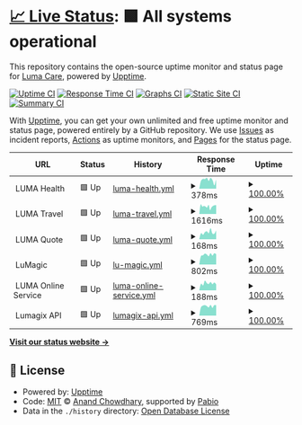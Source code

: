 # [📈 Live Status](https://luma-care.github.io/uptime-monitoring): <!--live status--> **🟩 All systems operational**

This repository contains the open-source uptime monitor and status page for [Luma Care](https://luma-care.github.io/uptime-monitoring), powered by [Upptime](https://github.com/upptime/upptime).

[![Uptime CI](https://github.com/luma-care/uptime-monitoring/workflows/Uptime%20CI/badge.svg)](https://github.com/luma-care/uptime-monitoring/actions?query=workflow%3A%22Uptime+CI%22)
[![Response Time CI](https://github.com/luma-care/uptime-monitoring/workflows/Response%20Time%20CI/badge.svg)](https://github.com/luma-care/uptime-monitoring/actions?query=workflow%3A%22Response+Time+CI%22)
[![Graphs CI](https://github.com/luma-care/uptime-monitoring/workflows/Graphs%20CI/badge.svg)](https://github.com/luma-care/uptime-monitoring/actions?query=workflow%3A%22Graphs+CI%22)
[![Static Site CI](https://github.com/luma-care/uptime-monitoring/workflows/Static%20Site%20CI/badge.svg)](https://github.com/luma-care/uptime-monitoring/actions?query=workflow%3A%22Static+Site+CI%22)
[![Summary CI](https://github.com/luma-care/uptime-monitoring/workflows/Summary%20CI/badge.svg)](https://github.com/luma-care/uptime-monitoring/actions?query=workflow%3A%22Summary+CI%22)

With [Upptime](https://upptime.js.org), you can get your own unlimited and free uptime monitor and status page, powered entirely by a GitHub repository. We use [Issues](https://github.com/luma-care/uptime-monitoring/issues) as incident reports, [Actions](https://github.com/luma-care/uptime-monitoring/actions) as uptime monitors, and [Pages](https://luma-care.github.io/uptime-monitoring) for the status page.

<!--start: status pages-->
<!-- This summary is generated by Upptime (https://github.com/upptime/upptime) -->
<!-- Do not edit this manually, your changes will be overwritten -->
<!-- prettier-ignore -->
| URL | Status | History | Response Time | Uptime |
| --- | ------ | ------- | ------------- | ------ |
| <img alt="" src="https://www.lumahealth.com/wp-content/themes/luma/images/favicon.ico" height="13"> LUMA Health | 🟩 Up | [luma-health.yml](https://github.com/luma-care/uptime-monitoring/commits/HEAD/history/luma-health.yml) | <details><summary><img alt="Response time graph" src="./graphs/luma-health/response-time-week.png" height="20"> 378ms</summary><br><a href="https://luma-care.github.io/uptime-monitoring/history/luma-health"><img alt="Response time 385" src="https://img.shields.io/endpoint?url=https%3A%2F%2Fraw.githubusercontent.com%2Fluma-care%2Fuptime-monitoring%2FHEAD%2Fapi%2Fluma-health%2Fresponse-time.json"></a><br><a href="https://luma-care.github.io/uptime-monitoring/history/luma-health"><img alt="24-hour response time 447" src="https://img.shields.io/endpoint?url=https%3A%2F%2Fraw.githubusercontent.com%2Fluma-care%2Fuptime-monitoring%2FHEAD%2Fapi%2Fluma-health%2Fresponse-time-day.json"></a><br><a href="https://luma-care.github.io/uptime-monitoring/history/luma-health"><img alt="7-day response time 378" src="https://img.shields.io/endpoint?url=https%3A%2F%2Fraw.githubusercontent.com%2Fluma-care%2Fuptime-monitoring%2FHEAD%2Fapi%2Fluma-health%2Fresponse-time-week.json"></a><br><a href="https://luma-care.github.io/uptime-monitoring/history/luma-health"><img alt="30-day response time 385" src="https://img.shields.io/endpoint?url=https%3A%2F%2Fraw.githubusercontent.com%2Fluma-care%2Fuptime-monitoring%2FHEAD%2Fapi%2Fluma-health%2Fresponse-time-month.json"></a><br><a href="https://luma-care.github.io/uptime-monitoring/history/luma-health"><img alt="1-year response time 385" src="https://img.shields.io/endpoint?url=https%3A%2F%2Fraw.githubusercontent.com%2Fluma-care%2Fuptime-monitoring%2FHEAD%2Fapi%2Fluma-health%2Fresponse-time-year.json"></a></details> | <details><summary><a href="https://luma-care.github.io/uptime-monitoring/history/luma-health">100.00%</a></summary><a href="https://luma-care.github.io/uptime-monitoring/history/luma-health"><img alt="All-time uptime 100.00%" src="https://img.shields.io/endpoint?url=https%3A%2F%2Fraw.githubusercontent.com%2Fluma-care%2Fuptime-monitoring%2FHEAD%2Fapi%2Fluma-health%2Fuptime.json"></a><br><a href="https://luma-care.github.io/uptime-monitoring/history/luma-health"><img alt="24-hour uptime 100.00%" src="https://img.shields.io/endpoint?url=https%3A%2F%2Fraw.githubusercontent.com%2Fluma-care%2Fuptime-monitoring%2FHEAD%2Fapi%2Fluma-health%2Fuptime-day.json"></a><br><a href="https://luma-care.github.io/uptime-monitoring/history/luma-health"><img alt="7-day uptime 100.00%" src="https://img.shields.io/endpoint?url=https%3A%2F%2Fraw.githubusercontent.com%2Fluma-care%2Fuptime-monitoring%2FHEAD%2Fapi%2Fluma-health%2Fuptime-week.json"></a><br><a href="https://luma-care.github.io/uptime-monitoring/history/luma-health"><img alt="30-day uptime 100.00%" src="https://img.shields.io/endpoint?url=https%3A%2F%2Fraw.githubusercontent.com%2Fluma-care%2Fuptime-monitoring%2FHEAD%2Fapi%2Fluma-health%2Fuptime-month.json"></a><br><a href="https://luma-care.github.io/uptime-monitoring/history/luma-health"><img alt="1-year uptime 100.00%" src="https://img.shields.io/endpoint?url=https%3A%2F%2Fraw.githubusercontent.com%2Fluma-care%2Fuptime-monitoring%2FHEAD%2Fapi%2Fluma-health%2Fuptime-year.json"></a></details>
| <img alt="" src="https://www.lumahealth.com/wp-content/themes/luma/images/favicon.ico" height="13"> LUMA Travel | 🟩 Up | [luma-travel.yml](https://github.com/luma-care/uptime-monitoring/commits/HEAD/history/luma-travel.yml) | <details><summary><img alt="Response time graph" src="./graphs/luma-travel/response-time-week.png" height="20"> 1616ms</summary><br><a href="https://luma-care.github.io/uptime-monitoring/history/luma-travel"><img alt="Response time 1666" src="https://img.shields.io/endpoint?url=https%3A%2F%2Fraw.githubusercontent.com%2Fluma-care%2Fuptime-monitoring%2FHEAD%2Fapi%2Fluma-travel%2Fresponse-time.json"></a><br><a href="https://luma-care.github.io/uptime-monitoring/history/luma-travel"><img alt="24-hour response time 1709" src="https://img.shields.io/endpoint?url=https%3A%2F%2Fraw.githubusercontent.com%2Fluma-care%2Fuptime-monitoring%2FHEAD%2Fapi%2Fluma-travel%2Fresponse-time-day.json"></a><br><a href="https://luma-care.github.io/uptime-monitoring/history/luma-travel"><img alt="7-day response time 1616" src="https://img.shields.io/endpoint?url=https%3A%2F%2Fraw.githubusercontent.com%2Fluma-care%2Fuptime-monitoring%2FHEAD%2Fapi%2Fluma-travel%2Fresponse-time-week.json"></a><br><a href="https://luma-care.github.io/uptime-monitoring/history/luma-travel"><img alt="30-day response time 1666" src="https://img.shields.io/endpoint?url=https%3A%2F%2Fraw.githubusercontent.com%2Fluma-care%2Fuptime-monitoring%2FHEAD%2Fapi%2Fluma-travel%2Fresponse-time-month.json"></a><br><a href="https://luma-care.github.io/uptime-monitoring/history/luma-travel"><img alt="1-year response time 1666" src="https://img.shields.io/endpoint?url=https%3A%2F%2Fraw.githubusercontent.com%2Fluma-care%2Fuptime-monitoring%2FHEAD%2Fapi%2Fluma-travel%2Fresponse-time-year.json"></a></details> | <details><summary><a href="https://luma-care.github.io/uptime-monitoring/history/luma-travel">100.00%</a></summary><a href="https://luma-care.github.io/uptime-monitoring/history/luma-travel"><img alt="All-time uptime 100.00%" src="https://img.shields.io/endpoint?url=https%3A%2F%2Fraw.githubusercontent.com%2Fluma-care%2Fuptime-monitoring%2FHEAD%2Fapi%2Fluma-travel%2Fuptime.json"></a><br><a href="https://luma-care.github.io/uptime-monitoring/history/luma-travel"><img alt="24-hour uptime 100.00%" src="https://img.shields.io/endpoint?url=https%3A%2F%2Fraw.githubusercontent.com%2Fluma-care%2Fuptime-monitoring%2FHEAD%2Fapi%2Fluma-travel%2Fuptime-day.json"></a><br><a href="https://luma-care.github.io/uptime-monitoring/history/luma-travel"><img alt="7-day uptime 100.00%" src="https://img.shields.io/endpoint?url=https%3A%2F%2Fraw.githubusercontent.com%2Fluma-care%2Fuptime-monitoring%2FHEAD%2Fapi%2Fluma-travel%2Fuptime-week.json"></a><br><a href="https://luma-care.github.io/uptime-monitoring/history/luma-travel"><img alt="30-day uptime 100.00%" src="https://img.shields.io/endpoint?url=https%3A%2F%2Fraw.githubusercontent.com%2Fluma-care%2Fuptime-monitoring%2FHEAD%2Fapi%2Fluma-travel%2Fuptime-month.json"></a><br><a href="https://luma-care.github.io/uptime-monitoring/history/luma-travel"><img alt="1-year uptime 100.00%" src="https://img.shields.io/endpoint?url=https%3A%2F%2Fraw.githubusercontent.com%2Fluma-care%2Fuptime-monitoring%2FHEAD%2Fapi%2Fluma-travel%2Fuptime-year.json"></a></details>
| <img alt="" src="https://www.lumahealth.com/wp-content/themes/luma/images/favicon.ico" height="13"> LUMA Quote | 🟩 Up | [luma-quote.yml](https://github.com/luma-care/uptime-monitoring/commits/HEAD/history/luma-quote.yml) | <details><summary><img alt="Response time graph" src="./graphs/luma-quote/response-time-week.png" height="20"> 168ms</summary><br><a href="https://luma-care.github.io/uptime-monitoring/history/luma-quote"><img alt="Response time 156" src="https://img.shields.io/endpoint?url=https%3A%2F%2Fraw.githubusercontent.com%2Fluma-care%2Fuptime-monitoring%2FHEAD%2Fapi%2Fluma-quote%2Fresponse-time.json"></a><br><a href="https://luma-care.github.io/uptime-monitoring/history/luma-quote"><img alt="24-hour response time 204" src="https://img.shields.io/endpoint?url=https%3A%2F%2Fraw.githubusercontent.com%2Fluma-care%2Fuptime-monitoring%2FHEAD%2Fapi%2Fluma-quote%2Fresponse-time-day.json"></a><br><a href="https://luma-care.github.io/uptime-monitoring/history/luma-quote"><img alt="7-day response time 168" src="https://img.shields.io/endpoint?url=https%3A%2F%2Fraw.githubusercontent.com%2Fluma-care%2Fuptime-monitoring%2FHEAD%2Fapi%2Fluma-quote%2Fresponse-time-week.json"></a><br><a href="https://luma-care.github.io/uptime-monitoring/history/luma-quote"><img alt="30-day response time 156" src="https://img.shields.io/endpoint?url=https%3A%2F%2Fraw.githubusercontent.com%2Fluma-care%2Fuptime-monitoring%2FHEAD%2Fapi%2Fluma-quote%2Fresponse-time-month.json"></a><br><a href="https://luma-care.github.io/uptime-monitoring/history/luma-quote"><img alt="1-year response time 156" src="https://img.shields.io/endpoint?url=https%3A%2F%2Fraw.githubusercontent.com%2Fluma-care%2Fuptime-monitoring%2FHEAD%2Fapi%2Fluma-quote%2Fresponse-time-year.json"></a></details> | <details><summary><a href="https://luma-care.github.io/uptime-monitoring/history/luma-quote">100.00%</a></summary><a href="https://luma-care.github.io/uptime-monitoring/history/luma-quote"><img alt="All-time uptime 100.00%" src="https://img.shields.io/endpoint?url=https%3A%2F%2Fraw.githubusercontent.com%2Fluma-care%2Fuptime-monitoring%2FHEAD%2Fapi%2Fluma-quote%2Fuptime.json"></a><br><a href="https://luma-care.github.io/uptime-monitoring/history/luma-quote"><img alt="24-hour uptime 100.00%" src="https://img.shields.io/endpoint?url=https%3A%2F%2Fraw.githubusercontent.com%2Fluma-care%2Fuptime-monitoring%2FHEAD%2Fapi%2Fluma-quote%2Fuptime-day.json"></a><br><a href="https://luma-care.github.io/uptime-monitoring/history/luma-quote"><img alt="7-day uptime 100.00%" src="https://img.shields.io/endpoint?url=https%3A%2F%2Fraw.githubusercontent.com%2Fluma-care%2Fuptime-monitoring%2FHEAD%2Fapi%2Fluma-quote%2Fuptime-week.json"></a><br><a href="https://luma-care.github.io/uptime-monitoring/history/luma-quote"><img alt="30-day uptime 100.00%" src="https://img.shields.io/endpoint?url=https%3A%2F%2Fraw.githubusercontent.com%2Fluma-care%2Fuptime-monitoring%2FHEAD%2Fapi%2Fluma-quote%2Fuptime-month.json"></a><br><a href="https://luma-care.github.io/uptime-monitoring/history/luma-quote"><img alt="1-year uptime 100.00%" src="https://img.shields.io/endpoint?url=https%3A%2F%2Fraw.githubusercontent.com%2Fluma-care%2Fuptime-monitoring%2FHEAD%2Fapi%2Fluma-quote%2Fuptime-year.json"></a></details>
| <img alt="" src="https://www.lumahealth.com/wp-content/themes/luma/images/favicon.ico" height="13"> LuMagic | 🟩 Up | [lu-magic.yml](https://github.com/luma-care/uptime-monitoring/commits/HEAD/history/lu-magic.yml) | <details><summary><img alt="Response time graph" src="./graphs/lu-magic/response-time-week.png" height="20"> 802ms</summary><br><a href="https://luma-care.github.io/uptime-monitoring/history/lu-magic"><img alt="Response time 792" src="https://img.shields.io/endpoint?url=https%3A%2F%2Fraw.githubusercontent.com%2Fluma-care%2Fuptime-monitoring%2FHEAD%2Fapi%2Flu-magic%2Fresponse-time.json"></a><br><a href="https://luma-care.github.io/uptime-monitoring/history/lu-magic"><img alt="24-hour response time 858" src="https://img.shields.io/endpoint?url=https%3A%2F%2Fraw.githubusercontent.com%2Fluma-care%2Fuptime-monitoring%2FHEAD%2Fapi%2Flu-magic%2Fresponse-time-day.json"></a><br><a href="https://luma-care.github.io/uptime-monitoring/history/lu-magic"><img alt="7-day response time 802" src="https://img.shields.io/endpoint?url=https%3A%2F%2Fraw.githubusercontent.com%2Fluma-care%2Fuptime-monitoring%2FHEAD%2Fapi%2Flu-magic%2Fresponse-time-week.json"></a><br><a href="https://luma-care.github.io/uptime-monitoring/history/lu-magic"><img alt="30-day response time 792" src="https://img.shields.io/endpoint?url=https%3A%2F%2Fraw.githubusercontent.com%2Fluma-care%2Fuptime-monitoring%2FHEAD%2Fapi%2Flu-magic%2Fresponse-time-month.json"></a><br><a href="https://luma-care.github.io/uptime-monitoring/history/lu-magic"><img alt="1-year response time 792" src="https://img.shields.io/endpoint?url=https%3A%2F%2Fraw.githubusercontent.com%2Fluma-care%2Fuptime-monitoring%2FHEAD%2Fapi%2Flu-magic%2Fresponse-time-year.json"></a></details> | <details><summary><a href="https://luma-care.github.io/uptime-monitoring/history/lu-magic">100.00%</a></summary><a href="https://luma-care.github.io/uptime-monitoring/history/lu-magic"><img alt="All-time uptime 100.00%" src="https://img.shields.io/endpoint?url=https%3A%2F%2Fraw.githubusercontent.com%2Fluma-care%2Fuptime-monitoring%2FHEAD%2Fapi%2Flu-magic%2Fuptime.json"></a><br><a href="https://luma-care.github.io/uptime-monitoring/history/lu-magic"><img alt="24-hour uptime 100.00%" src="https://img.shields.io/endpoint?url=https%3A%2F%2Fraw.githubusercontent.com%2Fluma-care%2Fuptime-monitoring%2FHEAD%2Fapi%2Flu-magic%2Fuptime-day.json"></a><br><a href="https://luma-care.github.io/uptime-monitoring/history/lu-magic"><img alt="7-day uptime 100.00%" src="https://img.shields.io/endpoint?url=https%3A%2F%2Fraw.githubusercontent.com%2Fluma-care%2Fuptime-monitoring%2FHEAD%2Fapi%2Flu-magic%2Fuptime-week.json"></a><br><a href="https://luma-care.github.io/uptime-monitoring/history/lu-magic"><img alt="30-day uptime 100.00%" src="https://img.shields.io/endpoint?url=https%3A%2F%2Fraw.githubusercontent.com%2Fluma-care%2Fuptime-monitoring%2FHEAD%2Fapi%2Flu-magic%2Fuptime-month.json"></a><br><a href="https://luma-care.github.io/uptime-monitoring/history/lu-magic"><img alt="1-year uptime 100.00%" src="https://img.shields.io/endpoint?url=https%3A%2F%2Fraw.githubusercontent.com%2Fluma-care%2Fuptime-monitoring%2FHEAD%2Fapi%2Flu-magic%2Fuptime-year.json"></a></details>
| <img alt="" src="https://www.lumahealth.com/wp-content/themes/luma/images/favicon.ico" height="13"> LUMA Online Service | 🟩 Up | [luma-online-service.yml](https://github.com/luma-care/uptime-monitoring/commits/HEAD/history/luma-online-service.yml) | <details><summary><img alt="Response time graph" src="./graphs/luma-online-service/response-time-week.png" height="20"> 188ms</summary><br><a href="https://luma-care.github.io/uptime-monitoring/history/luma-online-service"><img alt="Response time 187" src="https://img.shields.io/endpoint?url=https%3A%2F%2Fraw.githubusercontent.com%2Fluma-care%2Fuptime-monitoring%2FHEAD%2Fapi%2Fluma-online-service%2Fresponse-time.json"></a><br><a href="https://luma-care.github.io/uptime-monitoring/history/luma-online-service"><img alt="24-hour response time 217" src="https://img.shields.io/endpoint?url=https%3A%2F%2Fraw.githubusercontent.com%2Fluma-care%2Fuptime-monitoring%2FHEAD%2Fapi%2Fluma-online-service%2Fresponse-time-day.json"></a><br><a href="https://luma-care.github.io/uptime-monitoring/history/luma-online-service"><img alt="7-day response time 188" src="https://img.shields.io/endpoint?url=https%3A%2F%2Fraw.githubusercontent.com%2Fluma-care%2Fuptime-monitoring%2FHEAD%2Fapi%2Fluma-online-service%2Fresponse-time-week.json"></a><br><a href="https://luma-care.github.io/uptime-monitoring/history/luma-online-service"><img alt="30-day response time 187" src="https://img.shields.io/endpoint?url=https%3A%2F%2Fraw.githubusercontent.com%2Fluma-care%2Fuptime-monitoring%2FHEAD%2Fapi%2Fluma-online-service%2Fresponse-time-month.json"></a><br><a href="https://luma-care.github.io/uptime-monitoring/history/luma-online-service"><img alt="1-year response time 187" src="https://img.shields.io/endpoint?url=https%3A%2F%2Fraw.githubusercontent.com%2Fluma-care%2Fuptime-monitoring%2FHEAD%2Fapi%2Fluma-online-service%2Fresponse-time-year.json"></a></details> | <details><summary><a href="https://luma-care.github.io/uptime-monitoring/history/luma-online-service">100.00%</a></summary><a href="https://luma-care.github.io/uptime-monitoring/history/luma-online-service"><img alt="All-time uptime 100.00%" src="https://img.shields.io/endpoint?url=https%3A%2F%2Fraw.githubusercontent.com%2Fluma-care%2Fuptime-monitoring%2FHEAD%2Fapi%2Fluma-online-service%2Fuptime.json"></a><br><a href="https://luma-care.github.io/uptime-monitoring/history/luma-online-service"><img alt="24-hour uptime 100.00%" src="https://img.shields.io/endpoint?url=https%3A%2F%2Fraw.githubusercontent.com%2Fluma-care%2Fuptime-monitoring%2FHEAD%2Fapi%2Fluma-online-service%2Fuptime-day.json"></a><br><a href="https://luma-care.github.io/uptime-monitoring/history/luma-online-service"><img alt="7-day uptime 100.00%" src="https://img.shields.io/endpoint?url=https%3A%2F%2Fraw.githubusercontent.com%2Fluma-care%2Fuptime-monitoring%2FHEAD%2Fapi%2Fluma-online-service%2Fuptime-week.json"></a><br><a href="https://luma-care.github.io/uptime-monitoring/history/luma-online-service"><img alt="30-day uptime 100.00%" src="https://img.shields.io/endpoint?url=https%3A%2F%2Fraw.githubusercontent.com%2Fluma-care%2Fuptime-monitoring%2FHEAD%2Fapi%2Fluma-online-service%2Fuptime-month.json"></a><br><a href="https://luma-care.github.io/uptime-monitoring/history/luma-online-service"><img alt="1-year uptime 100.00%" src="https://img.shields.io/endpoint?url=https%3A%2F%2Fraw.githubusercontent.com%2Fluma-care%2Fuptime-monitoring%2FHEAD%2Fapi%2Fluma-online-service%2Fuptime-year.json"></a></details>
| <img alt="" src="https://www.lumahealth.com/wp-content/themes/luma/images/favicon.ico" height="13"> Lumagix API | 🟩 Up | [lumagix-api.yml](https://github.com/luma-care/uptime-monitoring/commits/HEAD/history/lumagix-api.yml) | <details><summary><img alt="Response time graph" src="./graphs/lumagix-api/response-time-week.png" height="20"> 769ms</summary><br><a href="https://luma-care.github.io/uptime-monitoring/history/lumagix-api"><img alt="Response time 780" src="https://img.shields.io/endpoint?url=https%3A%2F%2Fraw.githubusercontent.com%2Fluma-care%2Fuptime-monitoring%2FHEAD%2Fapi%2Flumagix-api%2Fresponse-time.json"></a><br><a href="https://luma-care.github.io/uptime-monitoring/history/lumagix-api"><img alt="24-hour response time 882" src="https://img.shields.io/endpoint?url=https%3A%2F%2Fraw.githubusercontent.com%2Fluma-care%2Fuptime-monitoring%2FHEAD%2Fapi%2Flumagix-api%2Fresponse-time-day.json"></a><br><a href="https://luma-care.github.io/uptime-monitoring/history/lumagix-api"><img alt="7-day response time 769" src="https://img.shields.io/endpoint?url=https%3A%2F%2Fraw.githubusercontent.com%2Fluma-care%2Fuptime-monitoring%2FHEAD%2Fapi%2Flumagix-api%2Fresponse-time-week.json"></a><br><a href="https://luma-care.github.io/uptime-monitoring/history/lumagix-api"><img alt="30-day response time 780" src="https://img.shields.io/endpoint?url=https%3A%2F%2Fraw.githubusercontent.com%2Fluma-care%2Fuptime-monitoring%2FHEAD%2Fapi%2Flumagix-api%2Fresponse-time-month.json"></a><br><a href="https://luma-care.github.io/uptime-monitoring/history/lumagix-api"><img alt="1-year response time 780" src="https://img.shields.io/endpoint?url=https%3A%2F%2Fraw.githubusercontent.com%2Fluma-care%2Fuptime-monitoring%2FHEAD%2Fapi%2Flumagix-api%2Fresponse-time-year.json"></a></details> | <details><summary><a href="https://luma-care.github.io/uptime-monitoring/history/lumagix-api">100.00%</a></summary><a href="https://luma-care.github.io/uptime-monitoring/history/lumagix-api"><img alt="All-time uptime 100.00%" src="https://img.shields.io/endpoint?url=https%3A%2F%2Fraw.githubusercontent.com%2Fluma-care%2Fuptime-monitoring%2FHEAD%2Fapi%2Flumagix-api%2Fuptime.json"></a><br><a href="https://luma-care.github.io/uptime-monitoring/history/lumagix-api"><img alt="24-hour uptime 100.00%" src="https://img.shields.io/endpoint?url=https%3A%2F%2Fraw.githubusercontent.com%2Fluma-care%2Fuptime-monitoring%2FHEAD%2Fapi%2Flumagix-api%2Fuptime-day.json"></a><br><a href="https://luma-care.github.io/uptime-monitoring/history/lumagix-api"><img alt="7-day uptime 100.00%" src="https://img.shields.io/endpoint?url=https%3A%2F%2Fraw.githubusercontent.com%2Fluma-care%2Fuptime-monitoring%2FHEAD%2Fapi%2Flumagix-api%2Fuptime-week.json"></a><br><a href="https://luma-care.github.io/uptime-monitoring/history/lumagix-api"><img alt="30-day uptime 100.00%" src="https://img.shields.io/endpoint?url=https%3A%2F%2Fraw.githubusercontent.com%2Fluma-care%2Fuptime-monitoring%2FHEAD%2Fapi%2Flumagix-api%2Fuptime-month.json"></a><br><a href="https://luma-care.github.io/uptime-monitoring/history/lumagix-api"><img alt="1-year uptime 100.00%" src="https://img.shields.io/endpoint?url=https%3A%2F%2Fraw.githubusercontent.com%2Fluma-care%2Fuptime-monitoring%2FHEAD%2Fapi%2Flumagix-api%2Fuptime-year.json"></a></details>

<!--end: status pages-->

[**Visit our status website →**](https://luma-care.github.io/uptime-monitoring)

## 📄 License

- Powered by: [Upptime](https://github.com/upptime/upptime)
- Code: [MIT](./LICENSE) © [Anand Chowdhary](https://anandchowdhary.com), supported by [Pabio](https://pabio.com)
- Data in the `./history` directory: [Open Database License](https://opendatacommons.org/licenses/odbl/1-0/)
